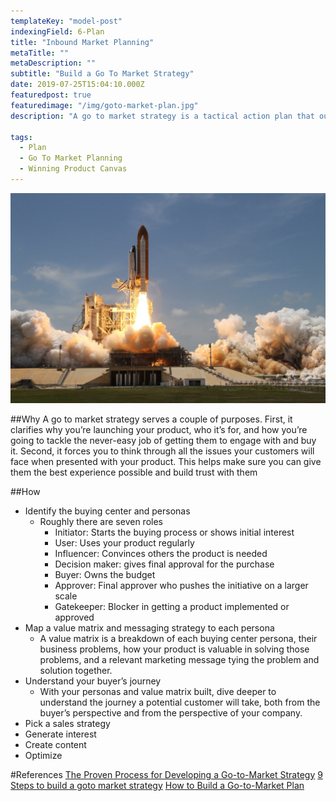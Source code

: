 ```yaml
---
templateKey: "model-post"
indexingField: 6-Plan
title: "Inbound Market Planning"
metaTitle: ""
metaDescription: ""
subtitle: "Build a Go To Market Strategy"
date: 2019-07-25T15:04:10.000Z
featuredpost: true
featuredimage: "/img/goto-market-plan.jpg"
description: "A go to market strategy is a tactical action plan that outlines the steps necessary to succeed in a new market or with a new customer."

tags:
  - Plan
  - Go To Market Planning
  - Winning Product Canvas
---
```


![Go To Market Planning](/img/goto-market-plan.jpg)

##Why
A go to market strategy serves a couple of purposes. First, it clarifies why you’re launching your product, who it’s for, and how you’re going to tackle the never-easy job of getting them to engage with and buy it. Second, it forces you to think through all the issues your customers will face when presented with your product. This helps make sure you can give them the best experience possible and build trust with them

##How

- Identify the buying center and personas
  - Roughly there are seven roles
    - Initiator: Starts the buying process or shows initial interest
    - User: Uses your product regularly
    - Influencer: Convinces others the product is needed
    - Decision maker: gives final approval for the purchase
    - Buyer: Owns the budget
    - Approver: Final approver who pushes the initiative on a larger scale
    - Gatekeeper: Blocker in getting a product implemented or approved
- Map a value matrix and messaging strategy to each persona
  - A value matrix is a breakdown of each buying center persona, their business problems, how your product is valuable in solving those problems, and a relevant marketing message tying the problem and solution together.
- Understand your buyer’s journey
  - With your personas and value matrix built, dive deeper to understand the journey a potential customer will take, both from the buyer’s perspective and from the perspective of your company.
- Pick a sales strategy
- Generate interest
- Create content
- Optimize

#References
[The Proven Process for Developing a Go-to-Market Strategy](https://blog.hubspot.com/sales/gtm-strategy)
[9 Steps to build a goto market strategy](https://plan.io/blog/go-to-market-strategy/)
[How to Build a Go-to-Market Plan](https://www.chiefoutsiders.com/blog/go-to-market-plan-template)
